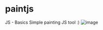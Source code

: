 # paintjs
JS - Basics
Simple painting JS tool :)
![image](https://github.com/EugeneSpiridonov/paintjs/assets/93368059/1c27c15a-21a5-4342-8c6a-52181025ef46)
